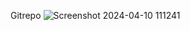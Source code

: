 Gitrepo
  ![Screenshot 2024-04-10 111241](https://github.com/saita123/newreo/assets/103350318/f98fd7c1-7c98-4296-a549-e79446374fe0)
